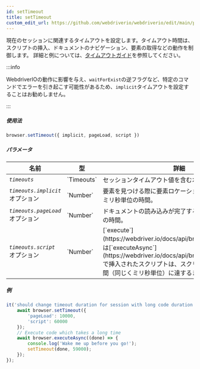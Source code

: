 ```yaml
---
id: setTimeout
title: setTimeout
custom_edit_url: https://github.com/webdriverio/webdriverio/edit/main/packages/webdriverio/src/commands/browser/setTimeout.ts
---
```


現在のセッションに関連するタイムアウトを設定します。タイムアウト時間は、スクリプトの挿入、ドキュメントのナビゲーション、要素の取得などの動作を制御します。
詳細と例については、[タイムアウトガイド](https://webdriver.io/docs/timeouts#selenium-timeouts)を参照してください。

:::info

WebdriverIOの動作に影響を与え、`waitForExist`の逆フラグなど、特定のコマンドでエラーを引き起こす可能性があるため、`implicit`タイムアウトを設定することはお勧めしません。

:::

##### 使用法

```js
browser.setTimeout({ implicit, pageLoad, script })
```

##### パラメータ

<table>
  <thead>
    <tr>
      <th>名前</th><th>型</th><th>詳細</th>
    </tr>
  </thead>
  <tbody>
    <tr>
      <td><code><var>timeouts</var></code></td>
      <td>`Timeouts`</td>
      <td>セッションタイムアウト値を含むオブジェクト</td>
    </tr>
    <tr>
      <td><code><var>timeouts.implicit</var></code><br /><span className="label labelWarning">オプション</span></td>
      <td>`Number`</td>
      <td>要素を見つける際に要素ロケーション戦略を再試行するミリ秒単位の時間。</td>
    </tr>
    <tr>
      <td><code><var>timeouts.pageLoad</var></code><br /><span className="label labelWarning">オプション</span></td>
      <td>`Number`</td>
      <td>ドキュメントの読み込みが完了するのを待つミリ秒単位の時間。</td>
    </tr>
    <tr>
      <td><code><var>timeouts.script</var></code><br /><span className="label labelWarning">オプション</span></td>
      <td>`Number`</td>
      <td>[`execute`](https://webdriver.io/docs/api/browser/execute)または[`executeAsync`](https://webdriver.io/docs/api/browser/executeAsync)で挿入されたスクリプトは、スクリプトタイムアウト時間（同じくミリ秒単位）に達するまで実行されます。</td>
    </tr>
  </tbody>
</table>

##### 例

```js title="setTimeout.js"
it('should change timeout duration for session with long code duration', async () => {
    await browser.setTimeout({
        'pageLoad': 10000,
        'script': 60000
    });
    // Execute code which takes a long time
    await browser.executeAsync((done) => {
        console.log('Wake me up before you go!');
        setTimeout(done, 59000);
    });
});
```